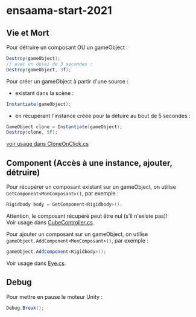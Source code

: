 # ensaama-start-2021

## Vie et Mort
Pour détruire un composant OU un gameObject :
```csharp
Destroy(gameObject);
// avec un délai de 3 secondes :
Destroy(gameObject, 3f);
```

Pour créer un gameObject à partir d'une source :
- existant dans la scène :
```csharp
Instantiate(gameObject);
```
- en récupérant l'instance créée pour la détuire au bout de 5 secondes : 
```csharp
GameObject clone = Instantiate(gameObject); 
Destroy(clone, 5f);
```
[voir usage dans CloneOnClick.cs](./Assets/Scripts/CloneOnClick.cs)

## Component (Accès à une instance, ajouter, détruire)

Pour récupérer un composant existant sur un gameObject, 
on utilise `GetComponent<MonComposant>()`, par exemple : 
```csharp
Rigidbody body = GetComponent<Rigidbody>();
```
Attention, le composant récupéré peut être nul (s'il n'existe pas)!  
Voir usage dans [CubeController.cs](./Assets/Scripts/CubeController.cs).

Pour ajouter un composant sur un gameObject,
on utilise `gameObject.AddComponent<MonComposant>()`, par exemple : 
```csharp
gameObject.AddComponent<Rigidbody>();
```
Voir usage dans [Eye.cs](./Assets/Scripts/Eye.cs).

## Debug

Pour mettre en pause le moteur Unity :
```csharp
Debug.Break();
```

